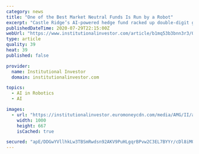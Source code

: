 ```yaml
---
category: news
title: "One of the Best Market Neutral Funds Is Run by a Robot"
excerpt: "Castle Ridge’s AI-powered hedge fund racked up double-digit gains at a time when market-neutral peers are struggling."
publishedDateTime: 2020-07-29T22:15:00Z
webUrl: "https://www.institutionalinvestor.com/article/b1mq53b3bnn3r3/One-of-the-Best-Market-Neutral-Funds-Is-Run-by-a-Robot"
type: article
quality: 39
heat: 39
published: false

provider:
  name: Institutional Investor
  domain: institutionalinvestor.com

topics:
  - AI in Robotics
  - AI

images:
  - url: "https://institutionalinvestor.euromoneycdn.com/media/AMG/II/articles/1/1/1/CastleRidge_Robot.jpg"
    width: 1000
    height: 667
    isCached: true

secured: "apE/DDGwYVllhkLw3TBSmRwdsn92AKV9PuHLgqrBPvw2C3EL7BYYr/cDl8iMOw3yN10Gmq4djwFhdcvGkwDXSRQyknDvnvKXRH4vt4P0C4yL+BFL/7ixMTh7eVr3SNzZZZX8wKKM97am6j/MWUqSuFBpNp39pbJLduMCSCb1yH2mKT+OPzNk++u5WlaOx0nSfblM0KcD883TTRfDl6GmhvAOxgNuvqxjvStTt7S6Tw6AwqJ4AEwmYwj6xeSV/17NNFhNr/KhgGpw36bEhH5EHSc69FWQNz8hjWifAX/HF6U4L210EY8UfPuQhnxPW/nRTgahp6tAjuEPD9Ek+sGIpQ==;Pv9QiQxJ+uGlO9U03PWt6g=="
---
```


